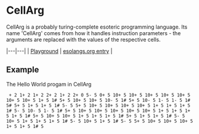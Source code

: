 # CellArg

CellArg is a probably turing-complete esoteric programming language. Its name 'CellArg' comes from how it handles instruction parameters - the arguments are replaced with the values of the respective cells.

|---|---|
| [Playground](https://thefloatingpixel.github.io/cellarg/playground) | [esolangs.org entry](https://esolangs.org/wiki/CellArg) |

## Example

The Hello World progam in CellArg

     + 2 1+ 2 1+ 2 2+ 2 1+ 2 2+ 0 5- 5 0+ 5 10+ 5 10+ 5 10+ 5 10+ 5 10+ 5 10+ 5 10+ 5 1+ 5 1# 5+ 5 10+ 5 10+ 5 10- 5 1# 5+ 5 10- 5 1- 5 1- 5 1# 5# 5+ 5 1+ 5 1+ 5 1# 5- 5 5+ 5 10+ 5 10+ 5 10+ 5 10+ 5 1+ 5 1+ 5 1+ 5 1# 5- 5 10- 5 1- 5 1# 5+ 5 10+ 5 10+ 5 10+ 5 10+ 5 10+ 5 1+ 5 1+ 5 1+ 5 1+ 5 1# 5+ 5 10+ 5 10+ 5 1+ 5 1+ 5 1+ 5 1# 5+ 5 1+ 5 1+ 5 1# 5- 5 10+ 5 1+ 5 1+ 5 1+ 5 1# 5- 5 10+ 5 1+ 5 1# 5- 5 5+ 5 10+ 5 10+ 5 10+ 5 1+ 5 1+ 5 1# 5